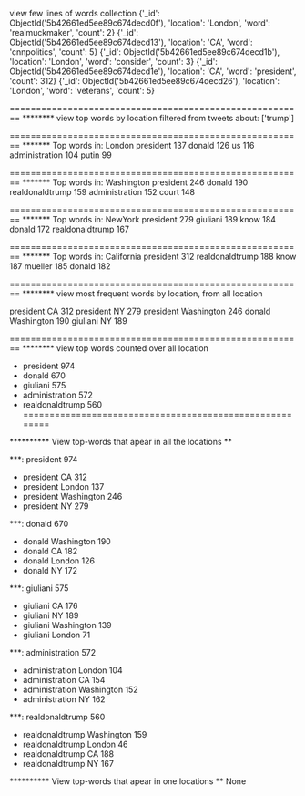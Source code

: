 view few  lines of words collection
{'_id': ObjectId('5b42661ed5ee89c674decd0f'), 'location': 'London', 'word': 'realmuckmaker', 'count': 2}
{'_id': ObjectId('5b42661ed5ee89c674decd13'), 'location': 'CA', 'word': 'cnnpolitics', 'count': 5}
{'_id': ObjectId('5b42661ed5ee89c674decd1b'), 'location': 'London', 'word': 'consider', 'count': 3}
{'_id': ObjectId('5b42661ed5ee89c674decd1e'), 'location': 'CA', 'word': 'president', 'count': 312}
{'_id': ObjectId('5b42661ed5ee89c674decd26'), 'location': 'London', 'word': 'veterans', 'count': 5}


========================================================
******** view top words by location filtered from tweets about:  ['trump']


========================================================
******* Top words in:  London
president 137
donald 126
us 116
administration 104
putin 99

========================================================
******* Top words in:  Washington
president 246
donald 190
realdonaldtrump 159
administration 152
court 148

========================================================
******* Top words in:  NewYork
president 279
giuliani 189
know 184
donald 172
realdonaldtrump 167

========================================================
******* Top words in:  California
president 312
realdonaldtrump 188
know 187
mueller 185
donald 182

========================================================
******** view most frequent words by location, from all location

president CA 312
president NY 279
president Washington 246
donald Washington 190
giuliani NY 189

========================================================
******** view top words counted over all location

* president 974
* donald 670
* giuliani 575
* administration 572
* realdonaldtrump 560
========================================================

********** View top-words that apear in all the locations **

***:  president 974
* president CA 312
* president London 137
* president Washington 246
* president NY 279

***:  donald 670
* donald Washington 190
* donald CA 182
* donald London 126
* donald NY 172

***:  giuliani 575
* giuliani CA 176
* giuliani NY 189
* giuliani Washington 139
* giuliani London 71

***:  administration 572
* administration London 104
* administration CA 154
* administration Washington 152
* administration NY 162

***:  realdonaldtrump 560
* realdonaldtrump Washington 159
* realdonaldtrump London 46
* realdonaldtrump CA 188
* realdonaldtrump NY 167

********** View top-words that apear in one locations **
None
